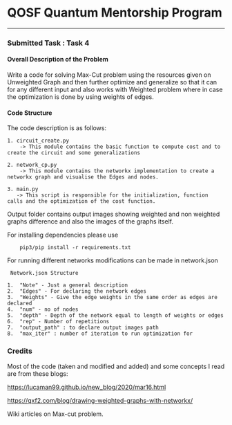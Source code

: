# QOSF Quantum Mentorship Program
---
### Submitted Task : Task 4




#### Overall Description of the Problem
Write a code for solving Max-Cut problem using the resources given on Unweighted Graph and then further optimize and generalize so that it can for any different input and also works with Weighted problem where in case the optimization is done by using weights of edges.

#### Code Structure

The code description is as follows:

    1. circuit_create.py
        -> This module contains the basic function to compute cost and to create the circuit and some generalizations 
    
    2. network_cp.py 
        -> This module contains the networkx implementation to create a networkx graph and visualise the Edges and nodes.

    3. main.py
       -> This script is responsible for the initialization, function calls and the optimization of the cost function.


Output folder contains output images showing weighted and non weighted graphs difference and also the images of the graphs itself.

For installing dependencies please use

        pip3/pip install -r requirements.txt

For running different networks modifications can be made in network.json

     Network.json Structure

    1.  "Note" - Just a general description
    2.  "Edges" - For declaring the network edges
    3.  "Weights" - Give the edge weights in the same order as edges are declared
    4.  "num" - no of nodes
    5.  "depth" - Depth of the network equal to length of weights or edges
    6.  "rep" - Number of repetitions 
    7.  "output_path" : to declare output images path
    8.  "max_iter" : number of iteration to run optimization for

### Credits
Most of the code (taken and modified and added) and some concepts I read are from these blogs:
         
<https://lucaman99.github.io/new_blog/2020/mar16.html>

<https://qxf2.com/blog/drawing-weighted-graphs-with-networkx/>

Wiki articles on Max-cut problem.

